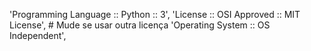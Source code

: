 
'Programming Language :: Python :: 3',
'License :: OSI Approved :: MIT License',  # Mude se usar outra licença
'Operating System :: OS Independent',

